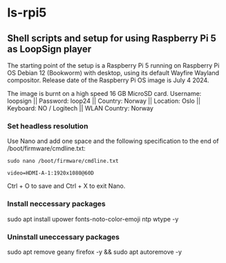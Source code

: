 # ls-rpi5
## Shell scripts and setup for using Raspberry Pi 5 as LoopSign player

The starting point of the setup is a Raspberry Pi 5 running on Raspberry Pi OS Debian 12 (Bookworm) with desktop, using its default Wayfire Wayland compositor. Release date of the Raspberry Pi OS image is July 4 2024.

The image is burnt on a high speed 16 GB MicroSD card. Username: loopsign || Password: loop24 || Country: Norway || Location: Oslo || Keyboard: NO / Logitech || WLAN Country: Norway

### Set headless resolution
Use Nano and add one space and the following specification to the end of /boot/firmware/cmdline.txt:
```
sudo nano /boot/firmware/cmdline.txt
```
```
video=HDMI-A-1:1920x1080@60D
```
Ctrl + O to save and Ctrl + X to exit Nano.

### Install neccessary packages
sudo apt install upower fonts-noto-color-emoji ntp wtype -y

### Uninstall uneccessary packages
sudo apt remove geany firefox -y && sudo apt autoremove -y

